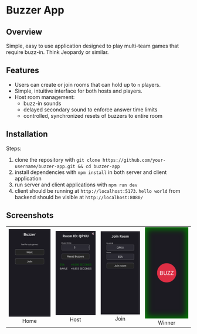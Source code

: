 # Buzzer App

## Overview

Simple, easy to use application designed to play multi-team games that require buzz-in. Think Jeopardy or similar.

## Features

* Users can create or join rooms that can hold up to `n` players.
* Simple, intuitive interface for both hosts and players.
* Host room management:
    - buzz-in sounds
    - delayed secondary sound to enforce answer time limits
    - controlled, synchronized resets of buzzers to entire room

## Installation

Steps:
1. clone the repository with `git clone https://github.com/your-username/buzzer-app.git && cd buzzer-app`
2. install dependencies with `npm install` in both server and client application
3. run server and client applications with `npm run dev`
4. client should be running at `http://localhost:5173`. `hello world` from backend should be visible at `http://localhost:8080/`

## Screenshots

<table>
  <tr>
    <td align="center">
      <img src="./.images/home.png" alt="Home" width="200"/><br>Home
    </td>
    <td align="center">
      <img src="./.images/host.png" alt="Host" width="200"/><br>Host
    </td>
    <td align="center">
      <img src="./.images/join.png" alt="Join" width="200"/><br>Join
    </td>
    <td align="center">
      <img src="./.images/winner.png" alt="Winner" width="200"/><br>Winner
    </td>
  </tr>
</table>